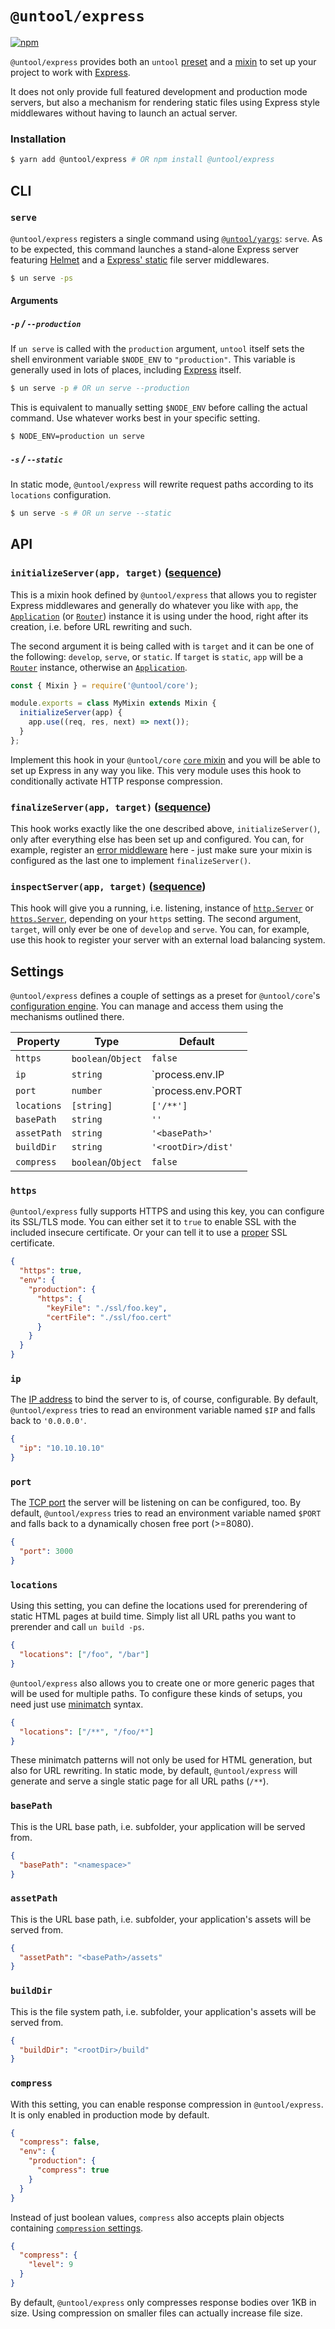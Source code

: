 # `@untool/express`

[![npm](https://img.shields.io/npm/v/@untool%2Fexpress.svg)](https://www.npmjs.com/package/@untool%2Fexpress)

`@untool/express` provides both an `untool` [preset](https://github.com/untool/untool/blob/master/packages/core/README.md#presets) and a [mixin](https://github.com/untool/untool/blob/master/packages/core/README.md#mixins) to set up your project to work with [Express](https://expressjs.com).

It does not only provide full featured development and production mode servers, but also a mechanism for rendering static files using Express style middlewares without having to launch an actual server.

### Installation

```bash
$ yarn add @untool/express # OR npm install @untool/express
```

## CLI

### `serve`

`@untool/express` registers a single command using [`@untool/yargs`](https://github.com/untool/untool/blob/master/packages/yargs/README.md#registercommandsyargs-chalk-pipe): `serve`. As to be expected, this command launches a stand-alone Express server featuring [Helmet](https://helmetjs.github.io) and a [Express' static](https://expressjs.com/en/4x/api.html#express.static) file server middlewares.

```bash
$ un serve -ps
```

#### Arguments

##### `-p` / `--production`

If `un serve` is called with the `production` argument, `untool` itself sets the shell environment variable `$NODE_ENV` to `"production"`. This variable is generally used in lots of places, including [Express](https://expressjs.com/en/advanced/best-practice-performance.html) itself.

```bash
$ un serve -p # OR un serve --production
```

This is equivalent to manually setting `$NODE_ENV` before calling the actual command. Use whatever works best in your specific setting.

```bash
$ NODE_ENV=production un serve
```

##### `-s` / `--static`

In static mode, `@untool/express` will rewrite request paths according to its `locations` configuration.

```bash
$ un serve -s # OR un serve --static
```

## API

### `initializeServer(app, target)` ([sequence](https://github.com/untool/mixinable/blob/master/README.md#defineparallel))

This is a mixin hook defined by `@untool/express` that allows you to register Express middlewares and generally do whatever you like with `app`, the [`Application`](https://expressjs.com/en/api.html#app) (or [`Router`](https://expressjs.com/en/api.html#router)) instance it is using under the hood, right after its creation, i.e. before URL rewriting and such.

The second argument it is being called with is `target` and it can be one of the following: `develop`, `serve`, or `static`. If `target` is `static`, `app` will be a [`Router`](https://expressjs.com/en/api.html#router) instance, otherwise an [`Application`](https://expressjs.com/en/api.html#app).

```javascript
const { Mixin } = require('@untool/core');

module.exports = class MyMixin extends Mixin {
  initializeServer(app) {
    app.use((req, res, next) => next());
  }
};
```

Implement this hook in your `@untool/core` [`core` mixin](https://github.com/untool/untool/blob/master/packages/core/README.md#mixins) and you will be able to set up Express in any way you like. This very module uses this hook to conditionally activate HTTP response compression.

### `finalizeServer(app, target)` ([sequence](https://github.com/untool/mixinable/blob/master/README.md#defineparallel))

This hook works exactly like the one described above, `initializeServer()`, only after everything else has been set up and configured. You can, for example, register an [error middleware](https://expressjs.com/en/guide/error-handling.html) here - just make sure your mixin is configured as the last one to implement `finalizeServer()`.

### `inspectServer(app, target)` ([sequence](https://github.com/untool/mixinable/blob/master/README.md#defineparallel))

This hook will give you a running, i.e. listening, instance of [`http.Server`](https://nodejs.org/api/http.html#http_class_http_server) or [`https.Server`](https://nodejs.org/api/https.html#https_class_https_server), depending on your `https` setting. The second argument, `target`, will only ever be one of `develop` and `serve`. You can, for example, use this hook to register your server with an external load balancing system.

## Settings

`@untool/express` defines a couple of settings as a preset for `@untool/core`'s [configuration engine](https://github.com/untool/untool/blob/master/packages/core/README.md#configuration). You can manage and access them using the mechanisms outlined there.

| Property    | Type               | Default                       |
| ----------- | ------------------ | ----------------------------- |
| `https`     | `boolean`/`Object` | `false`                       |
| `ip`        | `string`           | `process.env.IP || '0.0.0.0'` |
| `port`      | `number`           | `process.env.PORT || 8080`    |
| `locations` | `[string]`         | `['/**']`                     |
| `basePath`  | `string`           | `''`                          |
| `assetPath` | `string`           | `'<basePath>'`                |
| `buildDir`  | `string`           | `'<rootDir>/dist'`            |
| `compress`  | `boolean`/`Object` | `false`                       |

### `https`

`@untool/express` fully supports HTTPS and using this key, you can configure its SSL/TLS mode. You can either set it to `true` to enable SSL with the included insecure certificate. Or your can tell it to use a [proper](https://letsencrypt.org) SSL certificate.

```json
{
  "https": true,
  "env": {
    "production": {
      "https": {
        "keyFile": "./ssl/foo.key",
        "certFile": "./ssl/foo.cert"
      }
    }
  }
}
```

### `ip`

The [IP address](https://en.wikipedia.org/wiki/IP_address) to bind the server to is, of course, configurable. By default, `@untool/express` tries to read an environment variable named `$IP` and falls back to `'0.0.0.0'`.

```json
{
  "ip": "10.10.10.10"
}
```

### `port`

The [TCP port](https://en.wikipedia.org/wiki/Transmission_Control_Protocol#TCP_ports) the server will be listening on can be configured, too. By default, `@untool/express` tries to read an environment variable named `$PORT` and falls back to a dynamically chosen free port (>=8080).

```json
{
  "port": 3000
}
```

### `locations`

Using this setting, you can define the locations used for prerendering of static HTML pages at build time. Simply list all URL paths you want to prerender and call `un build -ps`.

```json
{
  "locations": ["/foo", "/bar"]
}
```

`@untool/express` also allows you to create one or more generic pages that will be used for multiple paths. To configure these kinds of setups, you need just use [minimatch](https://github.com/isaacs/minimatch) syntax.

```json
{
  "locations": ["/**", "/foo/*"]
}
```

These minimatch patterns will not only be used for HTML generation, but also for URL rewriting. In static mode, by default, `@untool/express` will generate and serve a single static page for all URL paths (`/**`).

### `basePath`

This is the URL base path, i.e. subfolder, your application will be served from.

```json
{
  "basePath": "<namespace>"
}
```

### `assetPath`

This is the URL base path, i.e. subfolder, your application's assets will be served from.

```json
{
  "assetPath": "<basePath>/assets"
}
```

### `buildDir`

This is the file system path, i.e. subfolder, your application's assets will be served from.

```json
{
  "buildDir": "<rootDir>/build"
}
```

### `compress`

With this setting, you can enable response compression in `@untool/express`. It is only enabled in production mode by default.

```json
{
  "compress": false,
  "env": {
    "production": {
      "compress": true
    }
  }
}
```

Instead of just boolean values, `compress` also accepts plain objects containing [`compression` settings](https://github.com/expressjs/compression#options).

```json
{
  "compress": {
    "level": 9
  }
}
```

By default, `@untool/express` only compresses response bodies over 1KB in size. Using compression on smaller files can actually increase file size.
